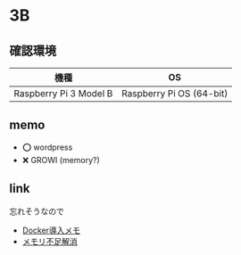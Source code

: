 # 3B

## 確認環境
|機種|OS|
|---|---|
|Raspberry Pi 3 Model B|Raspberry Pi OS (64-bit)|

## memo
- ⭕️ wordpress
- ❌ GROWI (memory?)

## link
忘れそうなので
- [Docker導入メモ](../md/3B_DOCKER.md)
- [メモリ不足解消](../md/SWAP.md)
